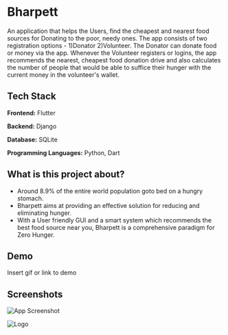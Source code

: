 
# Bharpett

An application that helps the Users, find the cheapest and nearest food sources for Donating to the poor, needy ones.
The app consists of two registration options - 
1)Donator 2)Volunteer.
The Donator can donate food or money via the app. Whenever the Volunteer registers or logins, the app recommends the nearest, cheapest food donation drive and also calculates the number of people that would be able to suffice their hunger with the current money in the volunteer's wallet.



## Tech Stack

**Frontend:** Flutter

**Backend:** Django

**Database:** SQLite

**Programming Languages:** Python, Dart


## What is this project about?

* Around 8.9% of the entire world population goto bed on a hungry stomach.
* Bharpett aims at providing an effective solution for reducing and eliminating hunger.
* With a User friendly GUI and a smart system which recommends the best food source near you, Bharpett is a comprehensive paradigm for Zero Hunger.




## Demo

Insert gif or link to demo


## Screenshots

![App Screenshot](https://via.placeholder.com/468x300?text=App+Screenshot+Here)


![Logo](https://dev-to-uploads.s3.amazonaws.com/uploads/articles/th5xamgrr6se0x5ro4g6.png)

